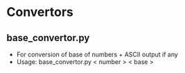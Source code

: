 # Convertors
## base_convertor.py
* For conversion of base of numbers + ASCII output if any
* Usage: base_convertor.py < number > < base >
